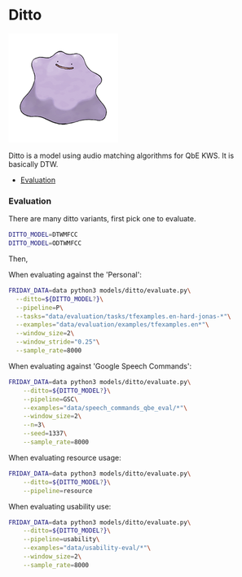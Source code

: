 # Ditto

![ditto](ditto/ditto.png)
 
Ditto is a model using audio matching algorithms for QbE KWS. It is basically DTW.


- [Evaluation](#evaluation)

### Evaluation


There are many ditto variants, first pick one to evaluate.

```bash
DITTO_MODEL=DTWMFCC
DITTO_MODEL=ODTWMFCC
```

Then,

When evaluating against the 'Personal':

```bash 
FRIDAY_DATA=data python3 models/ditto/evaluate.py\
  --ditto=${DITTO_MODEL?}\
  --pipeline=P\
  --tasks="data/evaluation/tasks/tfexamples.en-hard-jonas-*"\
  --examples="data/evaluation/examples/tfexamples.en*"\
  --window_size=2\
  --window_stride="0.25"\
  --sample_rate=8000
```

When evaluating against 'Google Speech Commands':

```bash 
FRIDAY_DATA=data python3 models/ditto/evaluate.py\
    --ditto=${DITTO_MODEL?}\
    --pipeline=GSC\
    --examples="data/speech_commands_qbe_eval/*"\
    --window_size=2\
    --n=3\
    --seed=1337\
    --sample_rate=8000
```

When evaluating resource usage:

```bash 
FRIDAY_DATA=data python3 models/ditto/evaluate.py\
    --ditto=${DITTO_MODEL?}\
    --pipeline=resource
```

When evaluating usability use:

```bash 
FRIDAY_DATA=data python3 models/ditto/evaluate.py\
    --ditto=${DITTO_MODEL?}\
    --pipeline=usability\
    --examples="data/usability-eval/*"\
    --window_size=2\
    --sample_rate=8000
```
